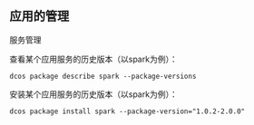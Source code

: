 ## 应用的管理

服务管理

查看某个应用服务的历史版本（以spark为例）：

`dcos package describe spark --package-versions`

安装某个应用服务的历史版本（以spark为例）：

`dcos package install spark --package-version="1.0.2-2.0.0"`

